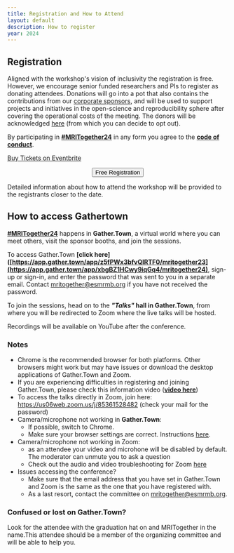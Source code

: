 ```yaml
---
title: Registration and How to Attend
layout: default
description: How to register
year: 2024
--- 
```


## Registration

Aligned with the workshop's vision of inclusivity the registration is free. However, we encourage senior funded researchers and PIs to register as donating attendees. 
Donations will go into a pot that also contains the contributions from our [corporate sponsors](/24m/sponsors), and will be used to support projects and initiatives in the open-science and reproducibility sphere after covering the operational costs of the meeting. 
The donors will be acknowledged [here](/24m/sponsors) (from which you can decide to opt out).

By participating in [**#MRITogether24**](https://twitter.com/hashtag/MRITogether) in any form you agree to the [**code of conduct**](/CODE_OF_CONDUCT).

<!-- Noscript content for added SEO -->
<noscript><a href="https://www.eventbrite.com.au/e/mri-together-2024-tickets-1024428261507" rel="noopener noreferrer" target="_blank">Buy Tickets on Eventbrite</a></noscript>
<!-- You can customize this button any way you like -->

<div style="text-align: center; width; 100%">
<button id="eventbrite-widget-modal-trigger-1024428261507" type="button" class="shadow_button">Free Registration</button>
</div>

Detailed information about how to attend the workshop will be provided to the registrants closer to the date.

<script src="https://www.eventbrite.com/static/widgets/eb_widgets.js"></script>

<script type="text/javascript">
    var exampleCallback = function() {
        console.log('Order complete!');
    };

    window.EBWidgets.createWidget({
        widgetType: 'checkout',
        eventId: '1024428261507',
        modal: true,
        modalTriggerElementId: 'eventbrite-widget-modal-trigger-1024428261507',
        onOrderComplete: exampleCallback
    });
</script>

## How to access Gathertown

[**#MRITogether24**](https://twitter.com/hashtag/MRITogether24) happens in **Gather.Town**, a virtual world where you can meet others, visit the sponsor booths, and join the sessions. 

To access Gather.Town **[click here]([https://app.gather.town/app/z5fPWx3bfvQIRTF0/mritogether23](https://app.gather.town/app/xbgBZ1HCwy9iqGq4/mritogether24)**, sign-up or sign-in, and enter the password that was sent to you in a separate email. 
Contact [mritogether@esmrmb.org](mailto:mritogether@esmrmb.org) if you have not received the password.

To join the sessions, head on to the ***"Talks"* hall in Gather.Town**, from where you will be redirected to Zoom where the live talks will be hosted.

Recordings will be available on YouTube after the conference.

### Notes
* Chrome is the recommended browser for both platforms. Other browsers might work but may have issues or download the desktop applications of Gather.Town and Zoom.
* If you are experiencing difficulties in registering and joining Gather.Town, please check this information video (**[video here](www.youtube.com/watch?v=tJybbxo9LBI)**) 
* To access the talks directly in Zoom, join here: https://us06web.zoom.us/j/85361528482 (check your mail for the password)
* Camera/microphone not working in **Gather.Town**:
  * If possible, switch to Chrome. 
  * Make sure your browser settings are correct. Instructions [here](https://support.gather.town/help/browser-system-settings).
* Camera/microphone not working in Zoom: 
  * as an attendee your video and microhone will be disabled by default. The moderator can unmute you to ask a question
  * Check out the audio and video troubleshooting for Zoom [here](https://support.zoom.com/hc/en/category?id=kb_category&kb_category=31293e9a8720391089a37408dabb35b8)
* Issues accessing the conference?
  * Make sure that the email address that you have set in Gather.Town and Zoom is the same as the one that you have registered with. 
  * As a last resort, contact the committee on [mritogether@esmrmb.org](mailto:mritogether@esmrmb.org).

### Confused or lost on Gather.Town?
Look for the attendee with the graduation hat on and MRITogether in the name.This attendee should be a member of the organizing committee and will be able to help you.

<a id="matching_details"></a>

